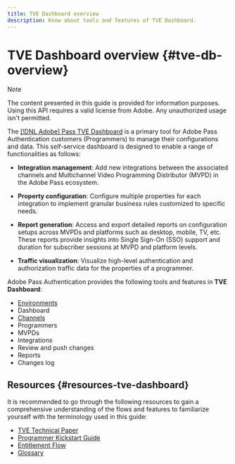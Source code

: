 ```yaml
---
title: TVE Dashboard overview
description: Know about tools and features of TVE Dashboard.
---
```


# TVE Dashboard overview {#tve-db-overview}

>[!NOTE]
>
>The content presented in this guide is provided for information purposes. Using this API requires a valid license from Adobe. Any unauthorized usage isn't permitted.

The [[!DNL Adobe] Pass TVE Dashboard](https://console.auth.adobe.com/) is a primary tool for Adobe Pass Authentication customers (Programmers) to manage their configurations and data. This self-service dashboard is designed to enable a range of functionalities as follows:

* **Integration management**: Add new integrations between the associated channels and Multichannel Video Programming Distributor (MVPD) in the Adobe Pass ecosystem.

* **Property configuration**: Configure multiple properties for each integration to implement granular business rules customized to specific needs.

* **Report generation**: Access and export detailed reports on configuration setups across MVPDs and platforms such as desktop, mobile, TV, etc. These reports provide insights into Single Sign-On (SSO) support and duration for subscriber sessions at MVPD and platform levels.

* **Traffic visualization**: Visualize high-level authentication and authorization traffic data for the properties of a programmer.

Adobe Pass Authentication provides the following tools and features in **TVE Dashboard**:

* [Environments](/help/authentication/tve-dashboard-overview.md)
* Dashboard
* [Channels](/help/authentication/tve-dashboard-channels.md)
* Programmers
* MVPDs
* Integrations
* Review and push changes
* Reports
* Changes log

## Resources {#resources-tve-dashboard}

It is recommended to go through the following resources to gain a comprehensive understanding of the flows and features to familiarize yourself with the terminology used in this guide:

* [TVE Technical Paper](/help/authentication/technical-paper.md)
* [Programmer Kickstart Guide](/help/authentication/programmer-kickstart-guide.md)
* [Entitlement Flow](/help/authentication/entitlement-flow.md)
* [Glossary](/help/authentication/glossary.md)
